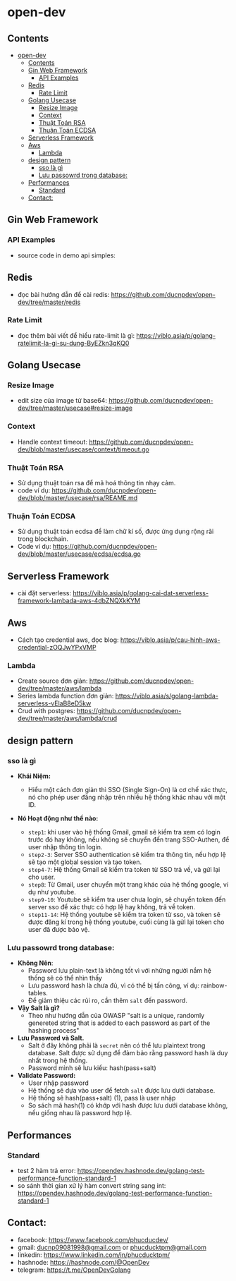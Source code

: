# open-dev

## Contents

- [open-dev](#open-dev)
  - [Contents](#contents)
  - [Gin Web Framework](#gin-web-framework)
    - [API Examples](#api-examples)
  - [Redis](#redis)
    - [Rate Limit](#rate-limit)
  - [Golang Usecase](#golang-usecase)
    - [Resize Image](#resize-image)
    - [Context](#context)
    - [Thuật Toán RSA](#thuật-toán-rsa)
    - [Thuận Toán ECDSA](#thuận-toán-ecdsa)
  - [Serverless Framework](#serverless-framework)
  - [Aws](#aws)
    - [Lambda](#lambda)
  - [design pattern](#design-pattern)
    - [sso là gì](#sso-là-gì)
    - [Lưu passowrd trong database:](#lưu-passowrd-trong-database)
  - [Performances](#performances)
    - [Standard](#standard)
  - [Contact:](#contact)
## Gin Web Framework
### API Examples
- source code in demo api simples: 

## Redis
- đọc bài hướng dẫn để cài redis: https://github.com/ducnpdev/open-dev/tree/master/redis
### Rate Limit
- đọc thêm bài viết để hiểu rate-limit là gì: https://viblo.asia/p/golang-ratelimit-la-gi-su-dung-ByEZkn3qKQ0

## Golang Usecase

### Resize Image
- edit size của image từ base64: https://github.com/ducnpdev/open-dev/tree/master/usecase#resize-image

### Context
- Handle context timeout: https://github.com/ducnpdev/open-dev/blob/master/usecase/context/timeout.go

### Thuật Toán RSA
- Sử dụng thuật toán rsa để mã hoá thông tin nhạy cảm.
- code ví dụ: https://github.com/ducnpdev/open-dev/blob/master/usecase/rsa/REAME.md

### Thuận Toán ECDSA
- Sử dụng thuật toán ecdsa để làm chữ kí số, được ứng dụng rộng rãi trong blockchain.
- Code ví dụ: https://github.com/ducnpdev/open-dev/blob/master/usecase/ecdsa/ecdsa.go

## Serverless Framework
- cài đặt serverless: https://viblo.asia/p/golang-cai-dat-serverless-framework-lambada-aws-4dbZNQXkKYM
## Aws
- Cách tạo credential aws, đọc blog: https://viblo.asia/p/cau-hinh-aws-credential-zOQJwYPxVMP
### Lambda
- Create source đơn giản: https://github.com/ducnpdev/open-dev/tree/master/aws/lambda
- Series lambda function đơn giản: https://viblo.asia/s/golang-lambda-serverless-vElaB8eD5kw
- Crud with postgres: https://github.com/ducnpdev/open-dev/tree/master/aws/lambda/crud

## design pattern

### sso là gì
*   **Khái Niệm:**
    * Hiểu một cách đơn giản thì SSO (Single Sign-On) là cơ chế xác thực, nó cho phép user đăng nhập trên nhiều hệ thống khác nhau với một ID.

*   **Nó Hoạt động như thế nào:**
    * `step1`: khi user vào hệ thống Gmail, gmail sẽ kiểm tra xem có login trước đó hay không, nếu không sẽ chuyển đến trang SSO-Authen, để user nhập thông tin login.
    * `step2-3`: Server SSO authentication sẽ kiểm tra thông tin, nếu hợp lệ sẽ tạo một global session và tạo token.
    * `step4-7`: Hệ thống Gmail sẽ kiểm tra token từ SSO trả về, và gửi lại cho user.
    * `step8`: Từ Gmail, user chuyển một trang khác của hệ thống google, ví dụ như youtube.
    * `step9-10`: Youtube sẽ kiểm tra user chưa login, sẽ chuyển token đến server sso để xác thực có hợp lệ hay không, trả về token.
    * `step11-14`: Hệ thống youtube sẽ kiểm tra token từ sso, và token sẽ được đăng kí trong hệ thống youtube, cuối cùng là gửi lại token cho user đã được bảo vệ. 

### Lưu passowrd trong database:
*   **Không Nên**:
    *   Password lưu plain-text là không tốt vì với những người nắm hệ thống sẽ có thể nhìn thấy
    *   Lưu password hash là chưa đủ, vì có thể bị tấn công, ví dụ: rainbow-tables.
    *   Để giảm thiệu các rủi ro, cần thêm `salt` đến password.
*   **Vậy Salt là gì?**
    *   Theo như hướng dẫn của OWASP "salt is a unique, randomly genereted string that is added to each password as part of the hashing process"
*   **Lưu Password và Salt.**
    *   Salt ở đây không phải là `secret` nên có thể lưu plaintext trong database. Salt được sử dụng để đảm bảo rằng password hash là duy nhất trong hệ thống.
    *   Password mình sẽ lưu kiểu: hash(pass+salt)
*   **Validate Password:**
    *   User nhập password
    *   Hệ thống sẽ dựa vào user để fetch `salt` được lưu dưới database.
    *   Hệ thống sẽ hash(pass+salt) (1), pass là user nhập
    *   So sách mã hash(1) có khớp với hash được lưu dưới database không, nếu giống nhau là password hợp lệ.

## Performances
### Standard
- test 2 hàm trả error: https://opendev.hashnode.dev/golang-test-performance-function-standard-1
- so sánh thời gian xử lý hàm convert string sang int: https://opendev.hashnode.dev/golang-test-performance-function-standard-1
## Contact:
- facebook: https://www.facebook.com/phucducdev/
- gmail: ducnp09081998@gmail.com or phucducktpm@gmail.com
- linkedin: https://www.linkedin.com/in/phucducktpm/
- hashnode: https://hashnode.com/@OpenDev
- telegram: https://t.me/OpenDevGolang
